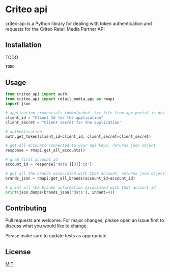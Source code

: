 # Criteo api

criteo-api is a Python library for dealing with token authentication and requests for the Criteo
Retail Media Partner API

## Installation

TODO

```bash
TODO
```

## Usage

```python
from criteo_api import auth
from criteo_api import retail_media_api as rmapi
import json

# application credentials (downloaded .txt file from app portal in dev account)
client_id = "Client Id for the application"
client_secret = "Client secret for the application"

# authentication
auth.get_token(client_id=client_id, client_secret=client_secret)

# get all accounts connected to your api keys; returns json object
response = rmapi.get_all_accounts()

# grab first account id
account_id = response['data'][0]['id']

# get all the brands associated with that account; returns json object
brands_json = rmapi.get_all_brands(account_id=account_id)

# print all the brands information associated with that account id
print(json.dumps(brands_json['data'], indent=4))

```

## Contributing

Pull requests are welcome. For major changes, please open an issue first
to discuss what you would like to change.

Please make sure to update tests as appropriate.

## License

[MIT](https://choosealicense.com/licenses/mit/)